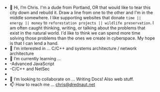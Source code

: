 - 🥷 Hi, I’m Chris. I'm a dude from Portland, OR that would like to tear this city down and rebuild it.  Draw a line from one to the other and I'm in the middle somewhere. I like supporting websites that donate `time || energy || money` to `reforestation projects || wildlife preservation`. I am often caught thinking, writing, or talking about the problems that exist in the natural world. I'd like to think we can spend more time solving those problems than the ones we create in cyberspace. My hope is that I can lend a hand.
- 👀 I’m interested in ... C/C++ and systems architecture / network architecture
- 🌱 I’m currently learning ...
- -Advanced JavaScript
- -C/C++ and NetSec
- 
- 💞️ I’m looking to collaborate on ... Writing Docs! Also web stuff.
- 📫 How to reach me ... chris@drednaut.net

<!---
halcyon-dayz/halcyon-dayz is a ✨ special ✨ repository because its `README.md` (this file) appears on your GitHub profile.
You can click the Preview link to take a look at your changes.
--->
